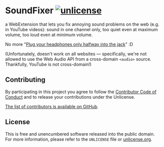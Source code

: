 # SoundFixer [![unlicense](https://img.shields.io/badge/un-license-green.svg?style=flat)](http://unlicense.org)

a WebExtension that lets you fix annoying sound problems on the web (e.g. in YouTube videos): sound in one channel only, too quiet even at maximum volume, too loud even at minimum volume.

No more "[Plug your headphones only halfway into the jack](https://news.ycombinator.com/item?id=11912213)" :D

(Unfortunately, doesn't work on all websites — specifically, we're not allowed to use the Web Audio API from a cross-domain `<audio>` source. Thankfully, YouTube is not cross-domain!)

## Contributing

By participating in this project you agree to follow the [Contributor Code of Conduct](http://contributor-covenant.org/version/1/4/) and to release your contributions under the Unlicense.

[The list of contributors is available on GitHub](https://github.com/myfreeweb/soundfixer/graphs/contributors).

## License

This is free and unencumbered software released into the public domain.  
For more information, please refer to the `UNLICENSE` file or [unlicense.org](http://unlicense.org).